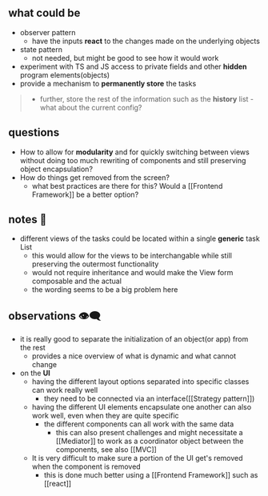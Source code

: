 ## what could be

- observer pattern
	- have the inputs **react** to the changes made on the underlying objects
- state pattern
	- not needed, but might be good to see how it would work
- experiment with TS and JS access to private fields and other **hidden** program elements(objects)
- provide a mechanism to **permanently store** the tasks
> 	- further, store the rest of the information such as the **history** list
		- what about the current config?

## questions

- How to allow for **modularity** and for quickly switching between views without doing too much rewriting of components and still preserving object encapsulation?
- How do things get removed from the screen?
	- what best practices are there for this? Would a [[Frontend Framework]] be a better option?

## notes 📔

- different views of the tasks could be located within a single **generic** task List
	- this would allow for the views to be interchangable while still preserving the outermost functionality
	- would not require inheritance and would make the View form composable and the actual  
	- the wording seems to be a big problem here

## observations 👁‍🗨

- it is really good to separate the initialization of an object(or app) from the rest
	- provides a nice overview of what is dynamic and what cannot change
- on the **UI**
	- having the different layout options separated into specific classes can work really well
		- they need to be connected via an interface([[Strategy pattern]])
	- having the different UI elements encapsulate one another can also work well, even when they are quite specific
		- the different components can all work with the same data
			- this can also present challenges and might necessitate a [[Mediator]] to work as a coordinator object between the components, see also [[MVC]]
	- It is very difficult to make sure a portion of the UI get's removed when the component is removed
		- this is done much better using a [[Frontend Framework]] such as [[react]]
